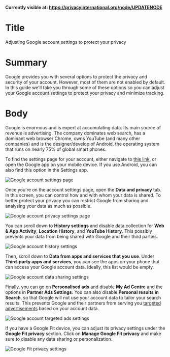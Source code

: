 **Currently visible at: https://privacyinternational.org/node/UPDATENODE**


# Title #
Adjusting Google account settings to protect your privacy

# Summary #
Google provides you with several options to protect the privacy and security of your account. However, most of them are not enabled by default. In this guide we'll take you through some of these options so you can adjust your Google account settings to protect your privacy and minimize tracking.

# Body #
Google is enormous and is expert at accumulating data. Its main source of revenue is advertising. The company dominates web search, has a dominant web browser Chrome, owns YouTube (and many other companies) and is the designer/develop of Android, the operating system that runs on nearly 75% of global smart phones.

To find the settings page for your account, either navigate to [this link][1], or open the Google app on your mobile device. If you use Android, you can also find this option in the Settings app. 

![Google account settings page](../../images/Google/google-settings.jpg?raw=true)

Once you're on the account settings page, open the **Data and privacy** tab. In this screen, you can control how and with whom your data is shared. To better protect your privacy you can restrict Google from sharing and analysing your data as much as possible.

![Google account privacy settings page](../../images/Google/google-privacy-settings.jpg?raw=true)

You can scroll down to **History settings** and disable data collection for **Web & App Activity**, **Location History**, and **YouTube History**. This possibly prevents your data from being shared with Google and their third parties. 

![Google account history settings](../../images/Google/google-location-history.jpg?raw=true)

Then, scroll down to **Data from apps and services that you use**. Under **Third-party apps and services**, you can see the apps on your phone that can access your Google account data. Ideally, this list would be empty.

![Google account data sharing settings](../../images/Google/google-data-apps.jpg?raw=true)

Finally, you can go on **Personalised ads** and disable **My Ad Centre** and the options in **Partner Ads Settings**. You can also disable **Personal results in Search**, so that Google will not use your account data to tailor your search results. This prevents Google and their partners from serving you [targeted advertisements][2] based on your account data.

![Google account targeted ads settings](../../images/Google/google-data-ads.jpg?raw=true)

If you have a Google Fit device, you can adjust its privacy settings under the **Google Fit privacy** section. Click on **Manage Google Fit privacy** and make sure to disable any data sharing or personalization.

![Google Fit privacy settings](../../images/Google/google-fit.jpg?raw=true)


[1]: https://www.google.com/account/about/
[2]: https://privacyinternational.org/learn/micro-targeting
[3]: https://privacyinternational.org/node/2293
[4]: https://backlinko.com/iphone-vs-android-statistics
